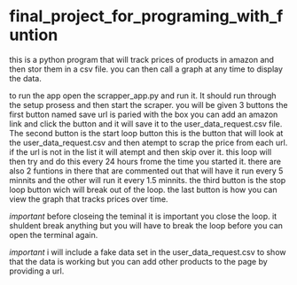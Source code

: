 # final_project_for_programing_with_funtion
this is a python program that will track prices of products in amazon and then stor them in a csv file. you can then call a graph at any time to display the data. 

to run the app open the scrapper_app.py and run it. It should run through the setup prosess and then start the scraper. you will be given 3 buttons the first button named save url is paried with the box you can add an amazon link and click the button and it will save it to the user_data_request.csv file.
The second button is the start loop button this is the button that will look at the user_data_request.csv and then atempt to scrap the price from each url. if the url is not in the list it will atempt and then skip over it. this loop will then try and do this every 24 hours frome the time you started it.  there are also 2 funtions in there that are commented out that will have it run every 5 minnits and the other will run it every 1.5 minnits.
the third button is the stop loop button wich will break out of the loop.
the last button is how you can view the graph that tracks prices over time.

*important* before closeing the teminal it is important you close the loop. it shuldent break anything but you will have to break the loop before you can open the terminal again.

*important* i will include a fake data set in the user_data_request.csv to show that the data is working but you can add other products to the page by providing a url.

